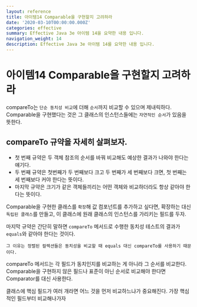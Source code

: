 ```yaml
---
layout: reference
title: 아이템14 Comparable을 구현할지 고려하라
date: '2020-03-10T00:00:00.000Z'
categories: effective
summary: Effective Java 3e 아이템 14을 요약한 내용 입니다.
navigation_weight: 14
description: Effective Java 3e 아이템 14를 요약한 내용 입니다.
---
```


# 아이템14 Comparable을 구현할지 고려하라

compareTo는 `단순 동치성 비교`에 더해 `순서`까지 비교할 수 있으며 제내릭하다. Comparable을 구현했다는 것은 그 클래스의 인스턴스들에는 `자연적인 순서`가 있음을 뜻한다.

## compareTo 규약을 자세히 살펴보자.

* 첫 번째 규약은 두 객체 참조의 순서를 바꿔 비교해도 예상한 결과가 나와야 한다는 얘기다.
* 두 번째 규약은 첫번째가 두 번째보다 크고 두 번째가 세 번째보다 크면, 첫 번째는 세 번째보다 커야 한다는 뜻이다.
* 마지막 규약은 크기가 같은 객체들끼리는 어떤 객체와 비교하더라도 항상 같아야 한다는 뜻이다.

Comparable을 구현한 클래스를 `확장`해 값 컴포넌트를 추가하고 싶다면, 확장하는 대신 `독립된 클래스`를 만들고, 이 클래스에 원래 클래스의 인스턴스를 가리키는 필드를 두자.

마지막 규약은 간단히 말하면 `compareTo` 메서드로 수행한 동치성 테스트의 결과가 `equals`와 같아야 한다는 것이다.

`그 이유는 정렬된 컬렉션들은 동치성을 비교할 때 equals 대신 compareTo를 사용하기 때문이다.`

compareTo 메서드는 각 필드가 동치인지를 비교하는 게 아니라 그 순서를 비교한다. Comparable을 구현하지 않은 필드나 표준이 아닌 순서로 비교해야 한다면 Comparator를 대신 사용한다.

클래스에 핵심 필드가 여러 개라면 어느 것을 먼저 비교하느냐가 중요해진다. 가장 핵심적인 필드부터 비교해나가자

